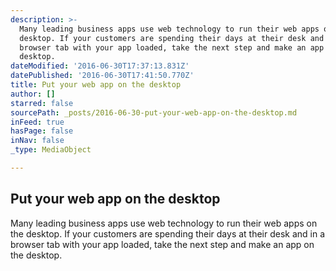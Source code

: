 ```yaml
---
description: >-
  Many leading business apps use web technology to run their web apps on the
  desktop. If your customers are spending their days at their desk and in a
  browser tab with your app loaded, take the next step and make an app on the
  desktop.
dateModified: '2016-06-30T17:37:13.831Z'
datePublished: '2016-06-30T17:41:50.770Z'
title: Put your web app on the desktop
author: []
starred: false
sourcePath: _posts/2016-06-30-put-your-web-app-on-the-desktop.md
inFeed: true
hasPage: false
inNav: false
_type: MediaObject

---
```

## Put your web app on the desktop

Many leading business apps use web technology to run their web apps on the desktop. If your customers are spending their days at their desk and in a browser tab with your app loaded, take the next step and make an app on the desktop.